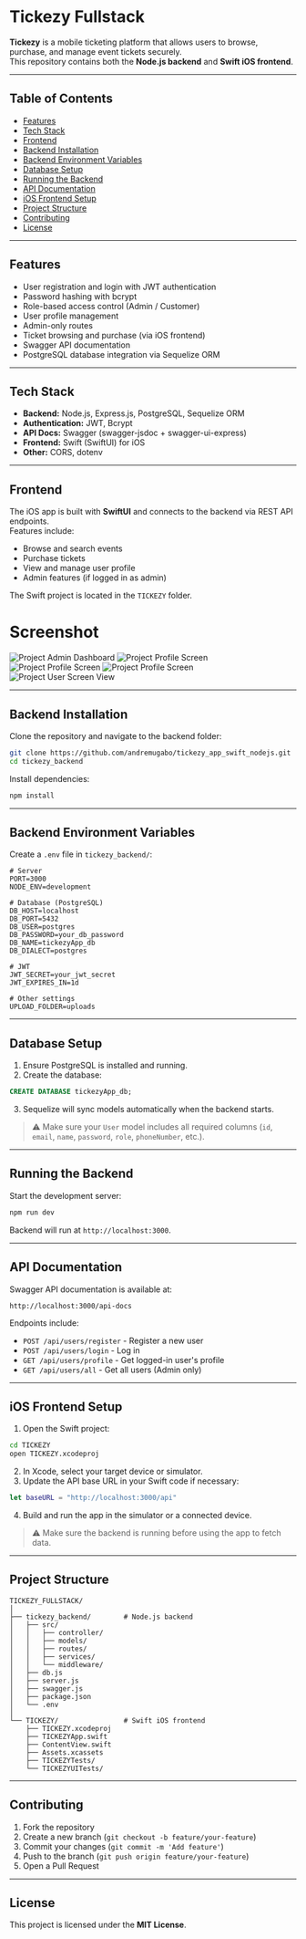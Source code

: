 # Tickezy Fullstack

**Tickezy** is a mobile ticketing platform that allows users to browse, purchase, and manage event tickets securely.  
This repository contains both the **Node.js backend** and **Swift iOS frontend**.

---

## Table of Contents
- [Features](#features)
- [Tech Stack](#tech-stack)
- [Frontend](#frontend)
- [Backend Installation](#backend-installation)
- [Backend Environment Variables](#backend-environment-variables)
- [Database Setup](#database-setup)
- [Running the Backend](#running-the-backend)
- [API Documentation](#api-documentation)
- [iOS Frontend Setup](#ios-frontend-setup)
- [Project Structure](#project-structure)
- [Contributing](#contributing)
- [License](#license)

---

## Features
- User registration and login with JWT authentication
- Password hashing with bcrypt
- Role-based access control (Admin / Customer)
- User profile management
- Admin-only routes
- Ticket browsing and purchase (via iOS frontend)
- Swagger API documentation
- PostgreSQL database integration via Sequelize ORM

---

## Tech Stack
- **Backend:** Node.js, Express.js, PostgreSQL, Sequelize ORM  
- **Authentication:** JWT, Bcrypt  
- **API Docs:** Swagger (swagger-jsdoc + swagger-ui-express)  
- **Frontend:** Swift (SwiftUI) for iOS  
- **Other:** CORS, dotenv

---

## Frontend

The iOS app is built with **SwiftUI** and connects to the backend via REST API endpoints.  
Features include:  

- Browse and search events
- Purchase tickets
- View and manage user profile
- Admin features (if logged in as admin)

The Swift project is located in the `TICKEZY` folder.


# Screenshot 

![Project Admin Dashboard](./screenshort/admindashboard.png)
![Project Profile Screen](./screenshort/profile.png)
![Project Profile Screen](./screenshort/profileone.png)
![Project Profile Screen](./screenshort/profiletwo.png)
![Project User Screen View](./screenshort/usedispacth.png)

---

## Backend Installation

Clone the repository and navigate to the backend folder:

```bash
git clone https://github.com/andremugabo/tickezy_app_swift_nodejs.git
cd tickezy_backend
````

Install dependencies:

```bash
npm install
```

---

## Backend Environment Variables

Create a `.env` file in `tickezy_backend/`:

```env
# Server
PORT=3000
NODE_ENV=development

# Database (PostgreSQL)
DB_HOST=localhost
DB_PORT=5432
DB_USER=postgres
DB_PASSWORD=your_db_password
DB_NAME=tickezyApp_db
DB_DIALECT=postgres

# JWT
JWT_SECRET=your_jwt_secret
JWT_EXPIRES_IN=1d

# Other settings
UPLOAD_FOLDER=uploads
```

---

## Database Setup

1. Ensure PostgreSQL is installed and running.
2. Create the database:

```sql
CREATE DATABASE tickezyApp_db;
```

3. Sequelize will sync models automatically when the backend starts.

> ⚠️ Make sure your `User` model includes all required columns (`id`, `email`, `name`, `password`, `role`, `phoneNumber`, etc.).

---

## Running the Backend

Start the development server:

```bash
npm run dev
```

Backend will run at `http://localhost:3000`.

---

## API Documentation

Swagger API documentation is available at:

```
http://localhost:3000/api-docs
```

Endpoints include:

* `POST /api/users/register` - Register a new user
* `POST /api/users/login` - Log in
* `GET /api/users/profile` - Get logged-in user's profile
* `GET /api/users/all` - Get all users (Admin only)

---

## iOS Frontend Setup

1. Open the Swift project:

```bash
cd TICKEZY
open TICKEZY.xcodeproj
```

2. In Xcode, select your target device or simulator.
3. Update the API base URL in your Swift code if necessary:

```swift
let baseURL = "http://localhost:3000/api"
```

4. Build and run the app in the simulator or a connected device.

> ⚠️ Make sure the backend is running before using the app to fetch data.

---

## Project Structure

```
TICKEZY_FULLSTACK/
│
├── tickezy_backend/        # Node.js backend
│   ├── src/
│   │   ├── controller/
│   │   ├── models/
│   │   ├── routes/
│   │   ├── services/
│   │   └── middleware/
│   ├── db.js
│   ├── server.js
│   ├── swagger.js
│   ├── package.json
│   └── .env
│
└── TICKEZY/                # Swift iOS frontend
    ├── TICKEZY.xcodeproj
    ├── TICKEZYApp.swift
    ├── ContentView.swift
    ├── Assets.xcassets
    ├── TICKEZYTests/
    └── TICKEZYUITests/
```

---

## Contributing

1. Fork the repository
2. Create a new branch (`git checkout -b feature/your-feature`)
3. Commit your changes (`git commit -m 'Add feature'`)
4. Push to the branch (`git push origin feature/your-feature`)
5. Open a Pull Request

---

## License

This project is licensed under the **MIT License**.


